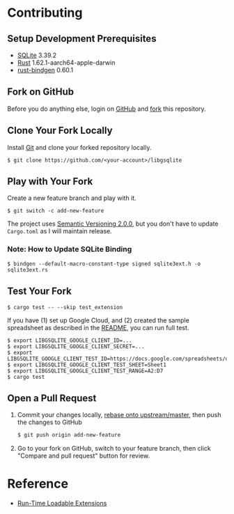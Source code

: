 # Contributing

## Setup Development Prerequisites

- [SQLite](https://www.sqlite.org) 3.39.2
- [Rust](https://www.rust-lang.org) 1.62.1-aarch64-apple-darwin
- [rust-bindgen](https://github.com/rust-lang/rust-bindgen) 0.60.1

## Fork on GitHub

Before you do anything else, login on [GitHub](https://github.com/) and [fork](https://help.github.com/articles/fork-a-repo/) this repository.

## Clone Your Fork Locally

Install [Git](https://git-scm.com/) and clone your forked repository locally.

```shell
$ git clone https://github.com/<your-account>/libgsqlite
```

## Play with Your Fork

Create a new feature branch and play with it.

```shell
$ git switch -c add-new-feature
```

The project uses [Semantic Versioning 2.0.0](http://semver.org/), but you don't have to update `Cargo.toml` as I will maintain release.

### Note: How to Update SQLite Binding

```shell
$ bindgen --default-macro-constant-type signed sqlite3ext.h -o sqlite3ext.rs
```

## Test Your Fork

```shell
$ cargo test -- --skip test_extension
```

If you have (1) set up Google Cloud, and (2) created the sample spreadsheet as described in the [README](README.md), you can run full test.

```shell
$ export LIBGSQLITE_GOOGLE_CLIENT_ID=...
$ export LIBGSQLITE_GOOGLE_CLIENT_SECRET=...
$ export LIBGSQLITE_GOOGLE_CLIENT_TEST_ID=https://docs.google.com/spreadsheets/d/...
$ export LIBGSQLITE_GOOGLE_CLIENT_TEST_SHEET=Sheet1
$ export LIBGSQLITE_GOOGLE_CLIENT_TEST_RANGE=A2:D7
$ cargo test
```

## Open a Pull Request

1. Commit your changes locally, [rebase onto upstream/master](https://github.com/blog/2243-rebase-and-merge-pull-requests), then push the changes to GitHub
   ```sh
   $ git push origin add-new-feature
   ```
2. Go to your fork on GitHub, switch to your feature branch, then click "Compare and pull request" button for review.

# Reference

- [Run-Time Loadable Extensions](https://www.sqlite.org/loadext.html)
